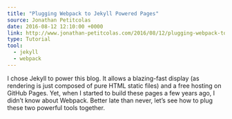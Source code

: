 ```yaml
---
title: "Plugging Webpack to Jekyll Powered Pages"
source: Jonathan Petitcolas
date: 2016-08-12 12:10:00 +0000
link: http://www.jonathan-petitcolas.com/2016/08/12/plugging-webpack-to-jekyll-powered-pages.html
type: Tutorial
tool:
  - jekyll
  - webpack
---
```

I chose Jekyll to power this blog. It allows a blazing-fast display (as rendering is just composed of pure HTML static files) and a free hosting on GitHub Pages. Yet, when I started to build these pages a few years ago, I didn’t know about Webpack. Better late than never, let’s see how to plug these two powerful tools together.





